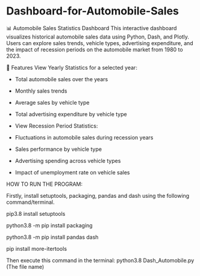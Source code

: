 # Dashboard-for-Automobile-Sales

📊 Automobile Sales Statistics Dashboard
This interactive dashboard visualizes historical automobile sales data using Python, Dash, and Plotly. Users can explore sales trends, vehicle types, advertising expenditure, and the impact of recession periods on the automobile market from 1980 to 2023.

🚀 Features
View Yearly Statistics for a selected year:

- Total automobile sales over the years

- Monthly sales trends

- Average sales by vehicle type

- Total advertising expenditure by vehicle type

- View Recession Period Statistics:

- Fluctuations in automobile sales during recession years

- Sales performance by vehicle type

- Advertising spending across vehicle types

- Impact of unemployment rate on vehicle sales

HOW TO RUN THE PROGRAM:

Firstly, install setuptools, packaging, pandas and dash using the following command/terminal.

pip3.8 install setuptools

python3.8 -m pip install packaging

python3.8 -m pip install pandas dash

pip install more-itertools


Then execute this command in the terminal:
python3.8 Dash_Automobile.py (The file name)
